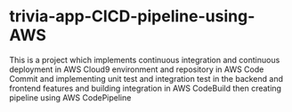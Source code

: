 # trivia-app-CICD-pipeline-using-AWS
This is a project which implements continuous integration and continuous deployment  in AWS Cloud9 environment and repository in AWS Code Commit and implementing unit test and integration test in the backend and frontend features and building integration in AWS CodeBuild then creating pipeline using AWS  CodePipeline
